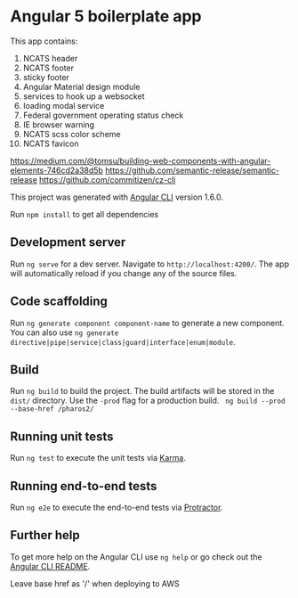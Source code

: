 # Angular 5 boilerplate app
This app contains:
1. NCATS header
2. NCATS footer
3. sticky footer
4. Angular Material design module
5. services to hook up a websocket
6. loading modal service
7. Federal government operating status check
8. IE browser warning
9. NCATS scss color scheme
10. NCATS favicon

https://medium.com/@tomsu/building-web-components-with-angular-elements-746cd2a38d5b
https://github.com/semantic-release/semantic-release
https://github.com/commitizen/cz-cli

This project was generated with [Angular CLI](https://github.com/angular/angular-cli) version 1.6.0.

Run `npm install` to get all dependencies

## Development server

Run `ng serve` for a dev server. Navigate to `http://localhost:4200/`. The app will automatically reload if you change any of the source files.

## Code scaffolding

Run `ng generate component component-name` to generate a new component. You can also use `ng generate directive|pipe|service|class|guard|interface|enum|module`.

## Build

Run `ng build` to build the project. The build artifacts will be stored in the `dist/` directory. Use the `-prod` flag for a production build.
` ng build --prod --base-href /pharos2/`

## Running unit tests

Run `ng test` to execute the unit tests via [Karma](https://karma-runner.github.io).

## Running end-to-end tests

Run `ng e2e` to execute the end-to-end tests via [Protractor](http://www.protractortest.org/).

## Further help

To get more help on the Angular CLI use `ng help` or go check out the [Angular CLI README](https://github.com/angular/angular-cli/blob/master/README.md).


Leave base href as '/' when deploying to AWS

